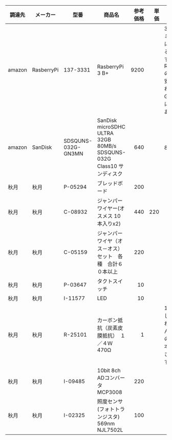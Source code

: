 | 調達先 | メーカー | 型番 | 商品名 | 参考価格 | 単価 | 備考 |
|--|--|--|--|--:|--:|--|
| amazon | RasberryPi | 137-3331 | RasberryPi 3 B+ | 9200 | | 3 B+ はプレミアム価格になっているようです。RasberryPi4の方が逆に安いかもしれません。GPIOの配列に互換性はあります。 |
| amazon | SanDisk | SDSQUNS-032G-GN3MN | SanDisk microSDHC ULTRA 32GB 80MB/s SDSQUNS-032G Class10 サンディスク | 640 | | 8GB以上 |
| 秋月 | 秋月 | P-05294 | ブレッドボード | 200 | | |
| 秋月 | 秋月 | C-08932 | ジャンパーワイヤー(オスメス 10本入りx2) | 440 | 220 |
| 秋月 | 秋月 | C-05159 | ジャンパーワイヤ（オス－オス）セット　各種　合計６０本以上 | 220 | | |
| 秋月 | 秋月 | P-03647 | タクトスイッチ | 10 | | |
| 秋月 | 秋月 | I-11577 | LED | 10 | | |
| 秋月 | 秋月 | R-25101 | カーボン抵抗（炭素皮膜抵抗）　１／４Ｗ　470Ω | 1 | | 100本毎でしか販売されていません。実店舗の場合は、1本づつ販売されています。 |
| 秋月 | 秋月 | I-09485 | 10bit 8ch ADコンバータ MCP3008 | 220 | | |
| 秋月 | 秋月 | I-02325 | 照度センサ(フォトトランジスタ) 569nm NJL7502L | 100 | | |
